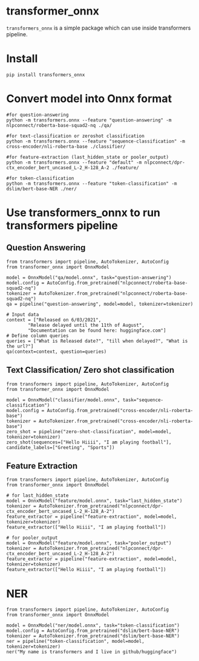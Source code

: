 # transformer_onnx

`transformers_onnx` is a simple package which can use inside transformers pipeline.

# Install

    pip install transformers_onnx

# Convert model into Onnx format

    #for question-answering
    python -m transformers.onnx --feature "question-answering" -m nlpconnect/roberta-base-squad2-nq ./qa/

    #for text-classification or zeroshot classification
    python -m transformers.onnx --feature "sequence-classification" -m cross-encoder/nli-roberta-base ./classifier/

    #for feature-extraction (last_hidden_state or pooler_output)
    python -m transformers.onnx --feature "default" -m nlpconnect/dpr-ctx_encoder_bert_uncased_L-2_H-128_A-2 ./feature/

    #for token-classification
    python -m transformers.onnx --feature "token-classification" -m dslim/bert-base-NER ./ner/
    
# Use transformers_onnx to run transformers pipeline

## Question Answering

    from transformers import pipeline, AutoTokenizer, AutoConfig
    from transformer_onnx import OnnxModel

    model = OnnxModel("qa/model.onnx", task="question-answering")
    model.config = AutoConfig.from_pretrained("nlpconnect/roberta-base-squad2-nq")
    tokenizer = AutoTokenizer.from_pretrained("nlpconnect/roberta-base-squad2-nq")
    qa = pipeline("question-answering", model=model, tokenizer=tokenizer)

    # Input data
    context = ["Released on 6/03/2021",
            "Release delayed until the 11th of August",
            "Documentation can be found here: huggingface.com"]
    # Define column queries
    queries = ["What is Released date?", "till when delayed?", "What is the url?"]
    qa(context=context, question=queries)

## Text Classification/ Zero shot classification

    from transformers import pipeline, AutoTokenizer, AutoConfig
    from transformer_onnx import OnnxModel

    model = OnnxModel("classifier/model.onnx", task="sequence-classification")
    model.config = AutoConfig.from_pretrained("cross-encoder/nli-roberta-base")
    tokenizer = AutoTokenizer.from_pretrained("cross-encoder/nli-roberta-base")
    zero_shot = pipeline("zero-shot-classification", model=model, tokenizer=tokenizer)
    zero_shot(sequences=["Hello Hiiii", "I am playing football"], candidate_labels=["Greeting", "Sports"])

## Feature Extraction

    from transformers import pipeline, AutoTokenizer, AutoConfig
    from transformer_onnx import OnnxModel

    # for last_hidden_state
    model = OnnxModel("feature/model.onnx", task="last_hidden_state")
    tokenizer = AutoTokenizer.from_pretrained("nlpconnect/dpr-ctx_encoder_bert_uncased_L-2_H-128_A-2")
    feature_extractor = pipeline("feature-extraction", model=model, tokenizer=tokenizer)
    feature_extractor(["Hello Hiiii", "I am playing football"])

    # for pooler_output
    model = OnnxModel("feature/model.onnx", task="pooler_output")
    tokenizer = AutoTokenizer.from_pretrained("nlpconnect/dpr-ctx_encoder_bert_uncased_L-2_H-128_A-2")
    feature_extractor = pipeline("feature-extraction", model=model, tokenizer=tokenizer)
    feature_extractor(["Hello Hiiii", "I am playing football"])


# NER

    from transformers import pipeline, AutoTokenizer, AutoConfig
    from transformer_onnx import OnnxModel

    model = OnnxModel("ner/model.onnx", task="token-classification")
    model.config = AutoConfig.from_pretrained("dslim/bert-base-NER")
    tokenizer = AutoTokenizer.from_pretrained("dslim/bert-base-NER")
    ner = pipeline("token-classification", model=model, tokenizer=tokenizer)
    ner("My name is transformers and I live in github/huggingface")